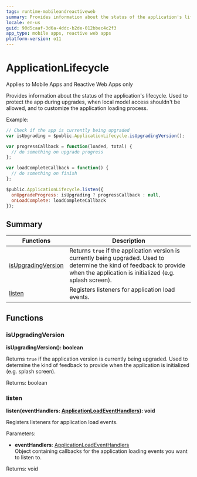 ```yaml
---
tags: runtime-mobileandreactiveweb
summary: Provides information about the status of the application's lifecycle. Used to protect the app during upgrades, when local model access shouldn't be allowed, and to customize the application loading process.
locale: en-us
guid: 90d5caaf-3d6a-4ddc-b2de-012bbec4c2f3
app_type: mobile apps, reactive web apps
platform-version: o11
---
```


# ApplicationLifecycle

<div class="info" markdown="1">

Applies to Mobile Apps and Reactive Web Apps only

</div>

Provides information about the status of the application's lifecycle. Used to protect the app during upgrades, when local model access shouldn't be allowed, and to customize the application loading process.

Example:

```javascript
// Check if the app is currently being upgraded
var isUpgrading = $public.ApplicationLifecycle.isUpgradingVersion();

var progressCallback = function(loaded, total) {
  // do something on upgrade progress
};

var loadCompleteCallback = function() {
  // do something on finish
};

$public.ApplicationLifecycle.listen({
  onUpgradeProgress: isUpgrading ? progressCallback : null,
  onLoadComplete: loadCompleteCallback
});
```

## Summary

|Functions|Description|
|---|---|
|[isUpgradingVersion](applicationlifecycle.md#isupgradingversion)|Returns `true` if the application version is currently being upgraded. Used to determine the kind of feedback to provide when the application is initialized (e.g. splash screen).|
|[listen](applicationlifecycle.md#listen)|Registers listeners for application load events.|

## Functions

### isUpgradingVersion

**isUpgradingVersion(): boolean**

Returns `true` if the application version is currently being upgraded. Used to determine the kind of feedback to provide when the application is initialized (e.g. splash screen).

Returns: boolean

### listen

**listen(eventHandlers: [ApplicationLoadEventHandlers](../intro.md#applicationloadeventhandlers)): void**

Registers listeners for application load events.

Parameters:

* **eventHandlers**: [ApplicationLoadEventHandlers](../intro.md#applicationloadeventhandlers)<br/> Object containing callbacks for the application loading events you want to listen to.

Returns: void

